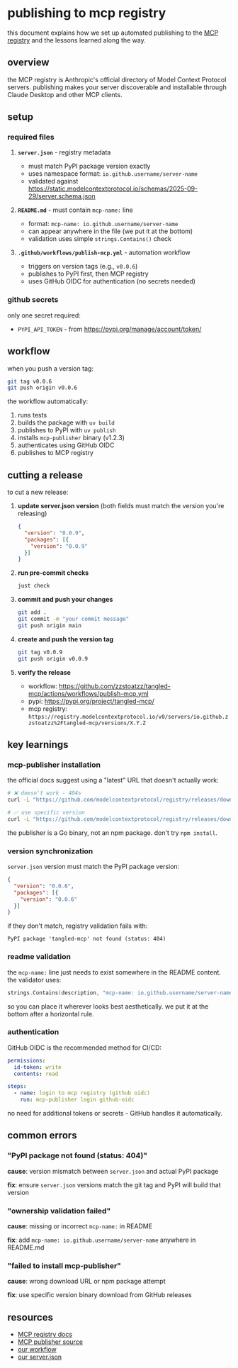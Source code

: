 # publishing to mcp registry

this document explains how we set up automated publishing to the [MCP registry](https://github.com/modelcontextprotocol/registry) and the lessons learned along the way.

## overview

the MCP registry is Anthropic's official directory of Model Context Protocol servers. publishing makes your server discoverable and installable through Claude Desktop and other MCP clients.

## setup

### required files

1. **`server.json`** - registry metadata
   - must match PyPI package version exactly
   - uses namespace format: `io.github.username/server-name`
   - validated against https://static.modelcontextprotocol.io/schemas/2025-09-29/server.schema.json

2. **`README.md`** - must contain `mcp-name:` line
   - format: `mcp-name: io.github.username/server-name`
   - can appear anywhere in the file (we put it at the bottom)
   - validation uses simple `strings.Contains()` check

3. **`.github/workflows/publish-mcp.yml`** - automation workflow
   - triggers on version tags (e.g., `v0.0.6`)
   - publishes to PyPI first, then MCP registry
   - uses GitHub OIDC for authentication (no secrets needed)

### github secrets

only one secret required:
- `PYPI_API_TOKEN` - from https://pypi.org/manage/account/token/

## workflow

when you push a version tag:

```bash
git tag v0.0.6
git push origin v0.0.6
```

the workflow automatically:
1. runs tests
2. builds the package with `uv build`
3. publishes to PyPI with `uv publish`
4. installs `mcp-publisher` binary (v1.2.3)
5. authenticates using GitHub OIDC
6. publishes to MCP registry

## cutting a release

to cut a new release:

1. **update server.json version** (both fields must match the version you're releasing)
   ```json
   {
     "version": "0.0.9",
     "packages": [{
       "version": "0.0.9"
     }]
   }
   ```

2. **run pre-commit checks**
   ```bash
   just check
   ```

3. **commit and push your changes**
   ```bash
   git add .
   git commit -m "your commit message"
   git push origin main
   ```

4. **create and push the version tag**
   ```bash
   git tag v0.0.9
   git push origin v0.0.9
   ```

5. **verify the release**
   - workflow: https://github.com/zzstoatzz/tangled-mcp/actions/workflows/publish-mcp.yml
   - pypi: https://pypi.org/project/tangled-mcp/
   - mcp registry: `https://registry.modelcontextprotocol.io/v0/servers/io.github.zzstoatzz%2Ftangled-mcp/versions/X.Y.Z`

## key learnings

### mcp-publisher installation

the official docs suggest using a "latest" URL that doesn't actually work:

```bash
# ❌ doesn't work - 404s
curl -L "https://github.com/modelcontextprotocol/registry/releases/download/latest/..."

# ✅ use specific version
curl -L "https://github.com/modelcontextprotocol/registry/releases/download/v1.2.3/mcp-publisher_1.2.3_linux_amd64.tar.gz"
```

the publisher is a Go binary, not an npm package. don't try `npm install`.

### version synchronization

`server.json` version must match the PyPI package version:

```json
{
  "version": "0.0.6",
  "packages": [{
    "version": "0.0.6"
  }]
}
```

if they don't match, registry validation fails with:
```
PyPI package 'tangled-mcp' not found (status: 404)
```

### readme validation

the `mcp-name:` line just needs to exist somewhere in the README content. the validator uses:

```go
strings.Contains(description, "mcp-name: io.github.username/server-name")
```

so you can place it wherever looks best aesthetically. we put it at the bottom after a horizontal rule.

### authentication

GitHub OIDC is the recommended method for CI/CD:

```yaml
permissions:
  id-token: write
  contents: read

steps:
  - name: login to mcp registry (github oidc)
    run: mcp-publisher login github-oidc
```

no need for additional tokens or secrets - GitHub handles it automatically.

## common errors

### "PyPI package not found (status: 404)"

**cause**: version mismatch between `server.json` and actual PyPI package

**fix**: ensure `server.json` versions match the git tag and PyPI will build that version

### "ownership validation failed"

**cause**: missing or incorrect `mcp-name:` in README

**fix**: add `mcp-name: io.github.username/server-name` anywhere in README.md

### "failed to install mcp-publisher"

**cause**: wrong download URL or npm package attempt

**fix**: use specific version binary download from GitHub releases

## resources

- [MCP registry docs](https://github.com/modelcontextprotocol/registry/tree/main/docs)
- [MCP publisher source](https://github.com/modelcontextprotocol/registry)
- [our workflow](.github/workflows/publish-mcp.yml)
- [our server.json](server.json)
